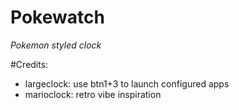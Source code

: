 # Pokewatch

_Pokemon styled clock_


#Credits:
- largeclock: use btn1+3 to launch configured apps
- marioclock: retro vibe inspiration